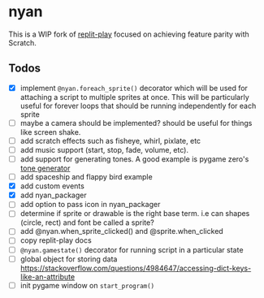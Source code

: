 # nyan

This is a WIP fork of [replit-play](https://github.com/replit/play) focused on achieving feature parity
with Scratch.


## Todos

- [x] implement `@nyan.foreach_sprite()` decorator which will be used for attaching a script to multiple
sprites at once. This will be particularly useful for forever loops that should be running independently
for each sprite
- [ ] maybe a camera should be implemented? should be useful for things like screen shake.
- [ ] add scratch effects such as fisheye, whirl, pixlate, etc
- [ ] add music support (start, stop, fade, volume, etc).
- [ ] add support for generating tones. A good example is pygame zero's [tone generator](https://pygame-zero.readthedocs.io/en/stable/builtins.html#tone-generator)
- [ ] add spaceship and flappy bird example
- [x] add custom events
- [x] add nyan_packager
- [ ] add option to pass icon in nyan_packager
- [ ] determine if sprite or drawable is the right base term. i.e can shapes (circle, rect) and font be called a sprite?
- [ ] add @nyan.when_sprite_clicked() and @sprite.when_clicked
- [ ] copy replit-play docs
- [ ] `@nyan.gamestate()` decorator for running script in a particular state
- [ ] global object for storing data https://stackoverflow.com/questions/4984647/accessing-dict-keys-like-an-attribute
- [ ] init pygame window on `start_program()`